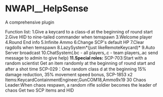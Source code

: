 # NWAPI__HelpSense
A comprehensive plugin

Function list:
1.Give a keycard to a class-d at the beginning of round start
2.Give HID to nine-tailed commander when temspawn
3.Welcome player
4.Round End info
5.Infinite Ammo
6.Change SCP's default HP
7.Clear ragdolls when temspawn
8.LazySystem*(just likeRemoteKeycard)*
9.Auto Server broadcast
10.ChatSystem(.bc - all players,.c - team players,.ac send message to admin to give help)
**11.Special roles:**
SCP-703:Start with a random scientist
Get an item randomly at the beginning of round start and after a shot time
SCP-029：One random class d at the beginning
15% damage reduction, 35% movement speed bonus, SCP-1853 x2
Items:KeycardContainmentEngineer,GunCOM18,Ammo9x19 30
Chaos Leader:When chaos respawn, a random rifle soldier becomes the leader of chaos
Get two SCP items and HID
